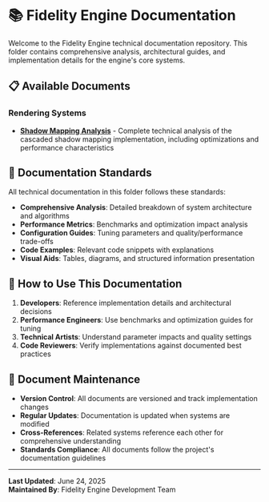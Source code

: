 # 📚 Fidelity Engine Documentation

Welcome to the Fidelity Engine technical documentation repository. This folder contains comprehensive analysis, architectural guides, and implementation details for the engine's core systems.

## 📋 Available Documents

### Rendering Systems
- **[Shadow Mapping Analysis](Shadow-Mapping-Analysis.md)** - Complete technical analysis of the cascaded shadow mapping implementation, including optimizations and performance characteristics

## 🎯 Documentation Standards

All technical documentation in this folder follows these standards:
- **Comprehensive Analysis**: Detailed breakdown of system architecture and algorithms
- **Performance Metrics**: Benchmarks and optimization impact analysis  
- **Configuration Guides**: Tuning parameters and quality/performance trade-offs
- **Code Examples**: Relevant code snippets with explanations
- **Visual Aids**: Tables, diagrams, and structured information presentation

## 📖 How to Use This Documentation

1. **Developers**: Reference implementation details and architectural decisions
2. **Performance Engineers**: Use benchmarks and optimization guides for tuning
3. **Technical Artists**: Understand parameter impacts and quality settings
4. **Code Reviewers**: Verify implementations against documented best practices

## 🔄 Document Maintenance

- **Version Control**: All documents are versioned and track implementation changes
- **Regular Updates**: Documentation is updated when systems are modified
- **Cross-References**: Related systems reference each other for comprehensive understanding
- **Standards Compliance**: All documents follow the project's documentation guidelines

---

**Last Updated**: June 24, 2025  
**Maintained By**: Fidelity Engine Development Team
